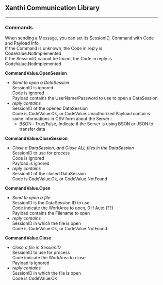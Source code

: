 ﻿## Xanthi Communication Library
___
### Commands
When sending a Message, you can set its SessionID, Command with Code and Payload Info  
If the Command is unknown, the Code in reply is CodeValue.NotImplemented  
If the SessionID cannot be found, the Code in reply is CodeValue.NotImplemented  

**CommandValue.OpenSession**  
- _Send to open a DataSession_    
SessionID is ignored  
Code is ignored  
Payload contains the UserName/Password to use to open a DataSession  
- _reply contains_  
SessionID of the opened DataSession  
Code is CodeValue.Ok, or CodeValue.Unauthorized
Payload contains some informations in CSV form about the Server :  
  - BSON : True/False, Indicate if the Server is using BSON or JSON to transfer data  

**CommandValue.CloseSession**  
- _Close a DataSession, and Close ALL files in the DataSession_    
SessionID to use for process  
Code is ignored  
Payload is ignored   
- _reply contains_  
SessionID of the closed DataSession  
Code is CodeValue.Ok, or CodeValue.NotFound  

**CommandValue.Open**  
- _Send to open a file_    
SessionID is the DataSession ID to use  
Code indicate the WorkArea to open, 0 if Auto (??)  
Payload contains the Filename to open  
- _reply contains_  
SessionID in which the file is open  
Code is CodeValue.Ok, or CodeValue.NotFound  

**CommandValue.Close**  
- _Close a file in SessionID_    
SessionID to use for process  
Code indicate the WorkArea to close  
Payload is ignored   
- _reply contains_  
SessionID in which the file is open  
Code is CodeValue.Ok  

